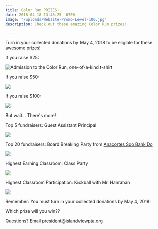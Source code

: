 ```yaml
---
title: Color Run PRIZES!
date: 2018-04-18 13:48:25 -0700
image: "/uploads/Website-Promo-Level-100.jpg"
description: Check out these amazing Color Run prizes!

---
```

Turn in your collected donations by May 4, 2018 to be eligible for these awesome prizes!

If you raise $25:

![Admission to the Color Run, one-of-a-kind t-shirt](/uploads/Raise25-1.jpg "Admission to the Color Run, one-of-a-kind t-shirt")

If you raise $50:

![](/uploads/Raise50.jpg)

If you raise $100:

![](/uploads/Raise100.jpg)

But wait... There's more!

Top 5 fundraisers: Guest Assistant Principal

![](/uploads/FB-CR-4-01-post.jpg)

Top 20 fundraisers: Board Breaking Party from [Anacortes Soo Bahk Do](http://anacortessoobahkdo.com/ "Anacortes Soo Bahk Do")

![](/uploads/FB-CR-7-01-post.jpg)

Highest Earning Classroom: Class Party

![](/uploads/FB-CR-6-01-post.jpg)

Highest Classroom Participation: Kickball with Mr. Hanrahan

![](/uploads/FB-CR-5-01-post.jpg)

Remember: You must turn in your collected donations by May 4, 2018!

Which prize will you win?? 

Questions? Email president@islandviewpta.org